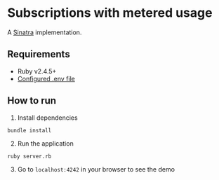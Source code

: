 # Subscriptions with metered usage

A [Sinatra](http://sinatrarb.com/) implementation.

## Requirements

- Ruby v2.4.5+
- [Configured .env file](../../../README.md#env-config)


## How to run

1. Install dependencies

```
bundle install
```

2. Run the application

```
ruby server.rb
```

3. Go to `localhost:4242` in your browser to see the demo
